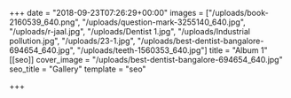 +++
date = "2018-09-23T07:26:29+00:00"
images = ["/uploads/book-2160539_640.png", "/uploads/question-mark-3255140_640.jpg", "/uploads/r-jaal.jpg", "/uploads/Dentist 1.jpg", "/uploads/Industrial pollution.jpg", "/uploads/23-1.jpg", "/uploads/best-dentist-bangalore-694654_640.jpg", "/uploads/teeth-1560353_640.jpg"]
title = "Album 1"
[[seo]]
cover_image = "/uploads/best-dentist-bangalore-694654_640.jpg"
seo_title = "Gallery"
template = "seo"

+++
